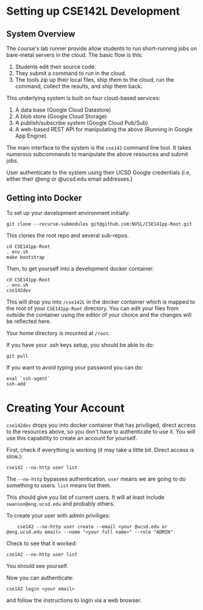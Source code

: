 # Setting up CSE142L Development

## System Overview

The course's lab runner provide allow students to run short-running jobs on
bare-metal servers in the cloud.  The basic flow is this:

1.  Students edit their source code.
2.  They submit a command to run in the cloud.
3.  The tools zip up their local files, ship them to the cloud, run the command,  collect the results, and ship them back.

This underlying system is built on four cloud-based services:

1.  A data base (Google Cloud Datastore)
2.  A blob store (Google Cloud Storage)
3.  A publish/subscribe system (Google Cloud Pub/Sub) 
4.  A web-based REST API for manipulating the above (Running in Google App Engine).

The main interface to the system is the `cse142` command line tool.  It takes
numerous subcommands to manipulate the above resources and submit jobs.

User authenticate to the system using their UCSD Google credentials (i.e,
either their @eng or @ucsd.edu email addresses.)

## Getting into Docker

To set up your development environment initially:

```
git clone --recurse-submodules git@github.com:NVSL/CSE141pp-Root.git
```

This clones the root repo and several sub-repos.

```
cd CSE141pp-Root
. env.sh
make bootstrap
```

Then, to get yourself into a development docker container:

```
cd CSE141pp-Root
. env.sh
cse142dev
```

This will drop you into `/cse142L` in the docker container which is mapped to
the root of your `CSE141pp-Root` directory.  You can edit your files from
outside the container using the editor of your choice and the changes will be
reflected here.

Your home directory is mounted at `/root`.

If you have your .ssh keys setup, you should be able to do:

```
git pull
```

If you want to avoid typing your password you can do:

```
eval `ssh-agent`
ssh-add
```


# Creating Your Account

`cse142dev` drops you into docker container that has priviliged, direct access
to the resources above, so you don't have to authenticate to use it.  You will
use this capability to create an account for yourself.

First, check if everything is working (it may take a little bit.  Direct access
is slow.):

```
cse142 --no-http user list
```

The `--no-http` bypasses authentication.  `user` means we are going to do
something to users.  `list` means list them.

This should give you list of current users.  It will at least include
`swanson@eng.ucsd.edu` and probably others.

To create your user with admin priviliges:

```
	cse142 --no-http user create --email <your @ucsd.edu or @eng.ucsd.edu email> --name "<your full name>" --role "ADMIN"
```

Check to see that it worked:

```
cse142 --no-http user list
```

You should see yourself.

Now you can authenticate:

```
cse142 login <your email>
```

and follow the instructions to login via a web browser.


